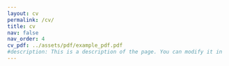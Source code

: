 ```yaml
---
layout: cv
permalink: /cv/
title: cv
nav: false
nav_order: 4
cv_pdf: ../assets/pdf/example_pdf.pdf
#description: This is a description of the page. You can modify it in 'pages/_cv.md'. You can also change or remove the top pdf download button.
---
```

